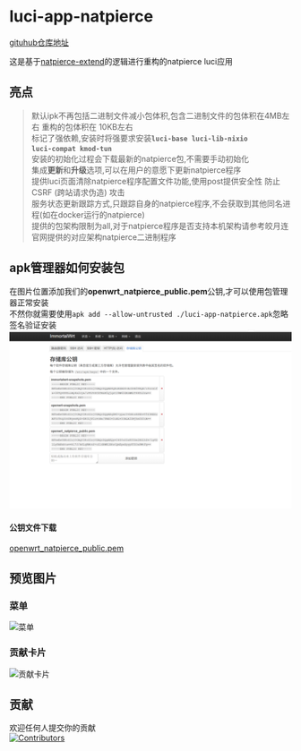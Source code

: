 # luci-app-natpierce  
[gituhub仓库地址](https://github.com/natpierce/luci-app-natpierce "https://github.com/natpierce/luci-app-natpierce")

这是基于[natpierce-extend](https://github.com/natpierce/natpierce-extend)的逻辑进行重构的natpierce luci应用

## 亮点
> 默认ipk不再包括二进制文件减小包体积,包含二进制文件的包体积在4MB左右 重构的包体积在 10KB左右  
> 标记了强依赖,安装时将强要求安装<code>**luci-base luci-lib-nixio luci-compat kmod-tun**</code>  
> 安装的初始化过程会下载最新的natpierce包,不需要手动初始化  
> 集成**更新**和**升级**选项,可以在用户的意愿下更新natpierce程序  
> 提供luci页面清除natpierce程序配置文件功能,使用post提供安全性 防止 CSRF (跨站请求伪造) 攻击  
> 服务状态更新跟踪方式,只跟踪自身的natpierce程序,不会获取到其他同名进程(如在docker运行的natpierce)  
> 提供的包架构限制为all,对于natpierce程序是否支持本机架构请参考皎月连官网提供的对应架构natpierce二进制程序  

## apk管理器如何安装包  
在图片位置添加我们的**openwrt_natpierce_public.pem**公钥,才可以使用包管理器正常安装  
不然你就需要使用`apk add --allow-untrusted ./luci-app-natpierce.apk`忽略签名验证安装  
![apk包](/assets/img/demo3.png)   
#### 公钥文件下载  
[openwrt_natpierce_public.pem](https://raw.githubusercontent.com/natpierce/luci-app-natpierce/refs/heads/main/assets/Public_key/openwrt_natpierce_public.pem "文件下载")  

## 预览图片  
### 菜单  
![菜单](/assets/img/demo1.png)  
### 贡献卡片  
![贡献卡片](/assets/img/demo2.png) 


## 贡献  
欢迎任何人提交你的贡献  
[![Contributors](https://contributors-img.web.app/image?repo=natpierce/luci-app-natpierce&max=105&columns=15)](https://github.com/natpierce/luci-app-natpierce/graphs/contributors)